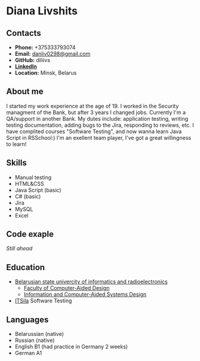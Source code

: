 # Diana Livshits
## Contacts
+ **Phone:** +375333793074
+ **Email:** danliv0298@gmail.com
+ **GitHub:** diliivs
+ **[LinkedIn](https://www.linkedin.com/in/diana-livshits-67a1b6215 )**
+ **Location:** Minsk, Belarus
## About me
I started my work experience at the age of 19. I worked in the Security managment of the Bank, but after 3 years I changed jobs. 
Currently I'm a QA/support in another Bank. My dutes include: application testing, writing testing documentation, adding bugs to the Jira, responding to reviews, etc.
I have complited courses "Software Testing", and now wanna learn Java Script in RSSchool:) I'm an exellent team player, I've got a great willingness to learn!
## Skills
+ Manual testing
+ HTML&CSS
+ Java Script (basic)
+ C# (basic)
+ Jira
+ MySQL
+ Excel
## Code exaple 
*Still ahead*
## Education
+ [Belarusian state univercity of informatics and radioelectronics](https://www.bsuir.by/)
   + 	[Faculty of Computer-Aided Design](https://www.bsuir.by/en/faculty-of-computer-aided-design)
     + 	[Information and Computer-Aided Systems Design](https://www.bsuir.by/en/academic-department-information-and-computer-aided-systems-design)
+ [ITSila](http://itsila.com/) Software Testing
## Languages
+ Belarussian (native)
+ Russian (native)
+ English B1 (had practice in Germany 2 weeks)
+ German A1
